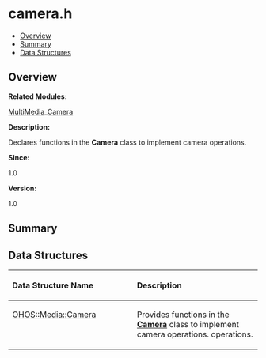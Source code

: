 # camera.h<a name="EN-US_TOPIC_0000001055518052"></a>

-   [Overview](#section200712968165626)
-   [Summary](#section1569606379165626)
-   [Data Structures](#nested-classes)

## **Overview**<a name="section200712968165626"></a>

**Related Modules:**

[MultiMedia\_Camera](multimedia_camera.md)

**Description:**

Declares functions in the  **Camera**  class to implement camera operations. 

**Since:**

1.0

**Version:**

1.0

## **Summary**<a name="section1569606379165626"></a>

## Data Structures<a name="nested-classes"></a>

<a name="table2007207443165626"></a>
<table><thead align="left"><tr id="row466208345165626"><th class="cellrowborder" valign="top" width="50%" id="mcps1.1.3.1.1"><p id="p525432174165626"><a name="p525432174165626"></a><a name="p525432174165626"></a>Data Structure Name</p>
</th>
<th class="cellrowborder" valign="top" width="50%" id="mcps1.1.3.1.2"><p id="p949790214165626"><a name="p949790214165626"></a><a name="p949790214165626"></a>Description</p>
</th>
</tr>
</thead>
<tbody><tr id="row240733414165626"><td class="cellrowborder" valign="top" width="50%" headers="mcps1.1.3.1.1 "><p id="p1838662152165626"><a name="p1838662152165626"></a><a name="p1838662152165626"></a><a href="ohos-media-camera.md">OHOS::Media::Camera</a></p>
</td>
<td class="cellrowborder" valign="top" width="50%" headers="mcps1.1.3.1.2 "><p id="p960902380165626"><a name="p960902380165626"></a><a name="p960902380165626"></a>Provides functions in the <strong id="b788534253165626"><a name="b788534253165626"></a><a name="b788534253165626"></a><a href="ohos-media-camera.md">Camera</a></strong> class to implement camera operations. operations. </p>
</td>
</tr>
</tbody>
</table>

